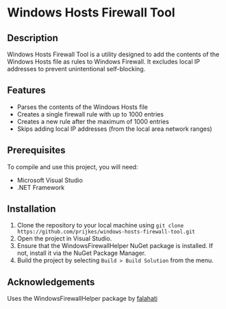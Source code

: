 # Windows Hosts Firewall Tool

## Description

Windows Hosts Firewall Tool is a utility designed to add the contents of the Windows Hosts file as rules to Windows Firewall. It excludes local IP addresses to prevent unintentional self-blocking.

## Features

- Parses the contents of the Windows Hosts file
- Creates a single firewall rule with up to 1000 entries
- Creates a new rule after the maximum of 1000 entries
- Skips adding local IP addresses (from the local area network ranges)

## Prerequisites

To compile and use this project, you will need:

- Microsoft Visual Studio
- .NET Framework

## Installation

1. Clone the repository to your local machine using `git clone https://github.com/prijkes/windows-hosts-firewall-tool.git`
2. Open the project in Visual Studio.
3. Ensure that the WindowsFirewallHelper NuGet package is installed. If not, install it via the NuGet Package Manager.
4. Build the project by selecting `Build > Build Solution` from the menu.

## Acknowledgements

Uses the WindowsFirewallHelper package by [falahati](https://github.com/falahati/WindowsFirewallHelper)
